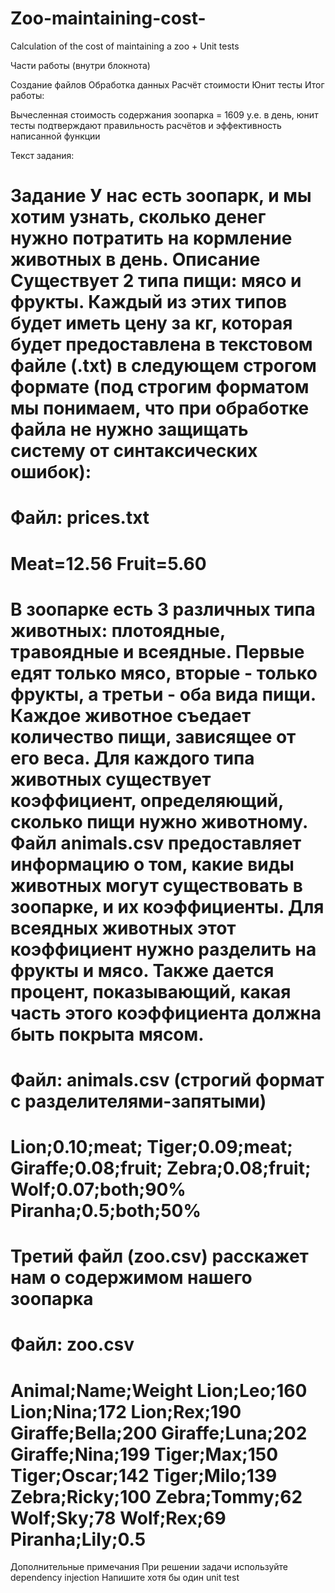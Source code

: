 # Zoo-maintaining-cost-
Calculation of the cost of maintaining a zoo + Unit tests

Части работы (внутри блокнота)

Создание файлов
Обработка данных
Расчёт стоимости
Юнит тесты
Итог работы:

Вычесленная стоимость содержания зоопарка = 1609 у.е. в день, юнит тесты подтверждают правильность расчётов и эффективность написанной функции

Текст задания:

Задание
У нас есть зоопарк, и мы хотим узнать, сколько денег нужно потратить на кормление животных в день.
Описание
Существует 2 типа пищи: мясо и фрукты.
Каждый из этих типов будет иметь цену за кг, которая будет предоставлена в текстовом файле (.txt) в следующем строгом формате (под строгим форматом мы понимаем, что при обработке файла не нужно защищать систему от синтаксических ошибок):
=======================================
Файл: prices.txt
=======================================
Meat=12.56
Fruit=5.60
=======================================
В зоопарке есть 3 различных типа животных: плотоядные, травоядные и всеядные. Первые едят только мясо, вторые - только фрукты, а третьи - оба вида пищи.
Каждое животное съедает количество пищи, зависящее от его веса. Для каждого типа животных существует коэффициент, определяющий, сколько пищи нужно животному.
Файл animals.csv предоставляет информацию о том, какие виды животных могут существовать в зоопарке, и их коэффициенты.
Для всеядных животных этот коэффициент нужно разделить на фрукты и мясо. Также дается процент, показывающий, какая часть этого коэффициента должна быть покрыта мясом.
=======================================
Файл: animals.csv (строгий формат с разделителями-запятыми)
=======================================
Lion;0.10;meat;
Tiger;0.09;meat;
Giraffe;0.08;fruit;
Zebra;0.08;fruit;
Wolf;0.07;both;90%
Piranha;0.5;both;50%
=======================================
Третий файл (zoo.csv) расскажет нам о содержимом нашего зоопарка
=======================================
Файл: zoo.csv
=======================================
Animal;Name;Weight
Lion;Leo;160
Lion;Nina;172
Lion;Rex;190
Giraffe;Bella;200
Giraffe;Luna;202
Giraffe;Nina;199
Tiger;Max;150
Tiger;Oscar;142
Tiger;Milo;139
Zebra;Ricky;100
Zebra;Tommy;62
Wolf;Sky;78
Wolf;Rex;69
Piranha;Lily;0.5
=======================================
Дополнительные примечания
При решении задачи используйте dependency injection
Напишите хотя бы один unit test

